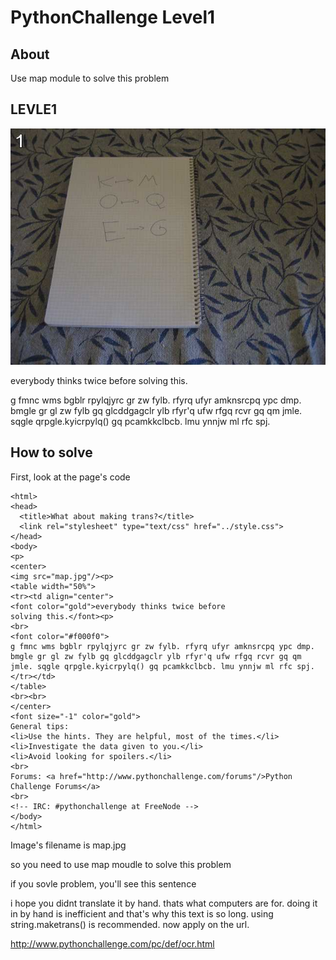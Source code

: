 # PythonChallenge Level1

## About
Use map module to solve this problem

## LEVLE1
![map.jpg](./map.jpg)

everybody thinks twice before solving this.

g fmnc wms bgblr rpylqjyrc gr zw fylb. rfyrq ufyr amknsrcpq ypc dmp. bmgle gr gl zw fylb gq glcddgagclr ylb rfyr'q ufw rfgq rcvr gq qm jmle. sqgle qrpgle.kyicrpylq() gq pcamkkclbcb. lmu ynnjw ml rfc spj.

## How to solve
First, look at the page's code
```
<html>
<head>
  <title>What about making trans?</title>
  <link rel="stylesheet" type="text/css" href="../style.css">
</head>
<body>
<p>
<center>
<img src="map.jpg"/><p>
<table width="50%">
<tr><td align="center">
<font color="gold">everybody thinks twice before
solving this.</font><p>
<br>
<font color="#f000f0">
g fmnc wms bgblr rpylqjyrc gr zw fylb. rfyrq ufyr amknsrcpq ypc dmp. bmgle gr gl zw fylb gq glcddgagclr ylb rfyr'q ufw rfgq rcvr gq qm jmle. sqgle qrpgle.kyicrpylq() gq pcamkkclbcb. lmu ynnjw ml rfc spj.
</tr></td>
</table>
<br><br>
</center>
<font size="-1" color="gold">
General tips:
<li>Use the hints. They are helpful, most of the times.</li>
<li>Investigate the data given to you.</li>
<li>Avoid looking for spoilers.</li>
<br>
Forums: <a href="http://www.pythonchallenge.com/forums"/>Python Challenge Forums</a>
<br>
<!-- IRC: #pythonchallenge at FreeNode -->
</body>
</html>
```
Image's filename is map.jpg

so you need to use map moudle to solve this problem

if you sovle problem, you'll see this sentence

i hope you didnt translate it by hand. thats what computers are for. doing it in by hand is inefficient and that's why this text is so long. using string.maketrans() is recommended. now apply on the url.

http://www.pythonchallenge.com/pc/def/ocr.html
